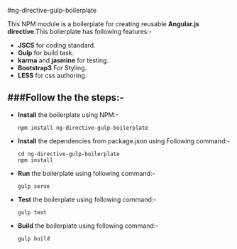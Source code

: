 #ng-directive-gulp-boilerplate

This NPM module is a boilerplate for creating reusable __Angular.js directive__.This bolierplate
has following features:-

* __JSCS__ for coding standard.
* __Gulp__ for build task.
* __karma__ and __jasmine__ for testing.
* __Bootstrap3__ For Styling.
* __LESS__ for css authoring.

###Follow the the steps:-
---

* __Install__ the boilerplate using NPM:-

    ````
    npm install ng-directive-gulp-boilerplate
    ````

* __Install__ the dependencies from package.json using Following command:-

    ````
    cd ng-directive-gulp-boilerplate
    npm install
    ````

* __Run__ the boilerplate using following command:-

    ````gulp serve````

* __Test__ the boilerplate using following command:-

    ````
    gulp test
    ````

* __Build__ the boilerplate using following command:-
    
    ````
    gulp build
    ````
